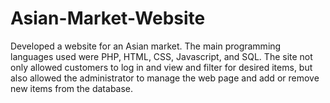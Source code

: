 # Asian-Market-Website
Developed a website for an Asian market. The main programming languages used were PHP, HTML, CSS, Javascript, and SQL. The site not only allowed customers to log in and view and filter for desired items, but also allowed the administrator to manage the web page and add or remove new items from the database. 
